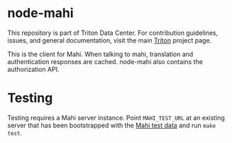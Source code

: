 <!--
    This Source Code Form is subject to the terms of the Mozilla Public
    License, v. 2.0. If a copy of the MPL was not distributed with this
    file, You can obtain one at http://mozilla.org/MPL/2.0/.
-->

<!--
    Copyright (c) 2014, Joyent, Inc.
    Copyright 2022 MNX Cloud, Inc.
-->

# node-mahi

This repository is part of Triton Data Center.  For contribution
guidelines, issues, and general documentation, visit the main
[Triton](http://github.com/TritonDataCenter/triton) project page.

This is the client for Mahi. When talking to mahi, translation and
authentication responses are cached. node-mahi also contains the authorization
API.

# Testing

Testing requires a Mahi server instance.  Point `MAHI_TEST_URL` at an existing
server that has been bootstrapped with the
[Mahi test data](https://github.com/TritonDataCenter/mahi/blob/master/test/data/test-nodeletes.ldif)
and run `make test`.
